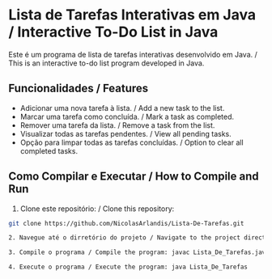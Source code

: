 # Lista de Tarefas Interativas em Java / Interactive To-Do List in Java

Este é um programa de lista de tarefas interativas desenvolvido em Java. / This is an interactive to-do list program developed in Java.

## Funcionalidades / Features

- Adicionar uma nova tarefa à lista. / Add a new task to the list.
- Marcar uma tarefa como concluída. / Mark a task as completed.
- Remover uma tarefa da lista. / Remove a task from the list.
- Visualizar todas as tarefas pendentes. / View all pending tasks.
- Opção para limpar todas as tarefas concluídas. / Option to clear all completed tasks.

## Como Compilar e Executar / How to Compile and Run

1. Clone este repositório: / Clone this repository:

```bash
git clone https://github.com/NicolasArlandis/Lista-De-Tarefas.git

2. Navegue até o dirretório do projeto / Navigate to the project directory :cd Lista-De-Tarefas

3. Compile o programa / Compile the program: javac Lista_De_Tarefas.java

4. Execute o programa / Execute the program: java Lista_De_Tarefas
